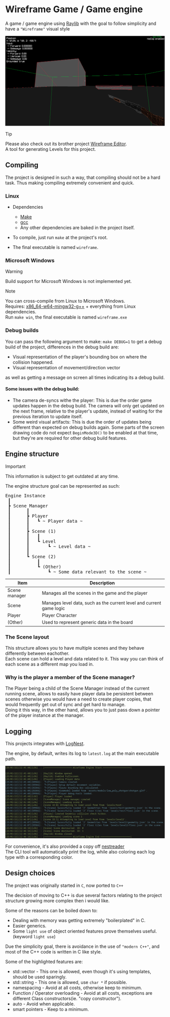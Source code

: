 # Wireframe Game / Game engine

A game / game engine using [Raylib](https://github.com/raysan5/raylib) with the goal to follow simplicity and have a `"Wireframe"` visual style

<img src="readme/1.png">

> [!TIP]
> Please also check out its brother project [Wireframe Editor](https://github.com/LeaoMartelo2/wireframe_editor).\
> A tool for generating Levels for this project.


## Compiling

The project is designed in such a way, that compiling should not be a hard task. Thus making compiling extremely convenient and quick.

### Linux
 - Dependencies
    - [Make](https://www.gnu.org/software/make/)
    - [gcc](https://gcc.gnu.org/)
    - Any other dependencies are baked in the project itself.

 - To compile, just run `make` at the project's root.
 - The final executable is named `wireframe`.

### Microsoft Windows

> [!WARNING]
> Build support for Microsoft Windows is not implemented yet.

> [!NOTE]
> You can cross-compile from Linux to Microsoft Windows.\
> Requires: [x86_64-w64-mingw32-g++](https://www.mingw-w64.org/) + everything from Linux dependencies.\
> Run `make win`, the final executable is named `wireframe.exe`


### Debug builds

You can pass the following argument to make:
`make DEBUG=1`
to get a debug build of the project, differences in the debug build are:

 - Visual representation of the player's bounding box on where the collision happened.
 - Visual representation of movement/direction vector

 as well as getting a message on screen all times indicating its a debug build.

#### Some issues with the debug build:
 - The camera de-syncs withe the player:
    This is due the order game updates happen in the debug build. The camera will only get updated on the next frame, relative to the player's update, instead of waiting for the previous iteration to update itself.
 - Some weird visual artifacts:
    This is due the order of updates being different than expected on debug builds again. Some parts of the screen drawing code do not expect `BeginMode3D()` to be enabled at that time, but they're are required for other debug build features.

## Engine structure

> [!IMPORTANT]
> This information is subject to get outdated at any time.

The engine structure goal can be represented as such:

<pre>
Engine Instance
 ┃
 ┣ Scene Manager 
 ┃      ┃
 ┃      ┣ Player
 ┃      ┃   ┗ ~ Player data ~
 ┃      ┃
 ┃      ┣ Scene (1)
 ┃      ┃   ┃
 ┃      ┃   ┗ Level
 ┃      ┃       ┗ ~ Level data ~
 ┃      ┃
 ┃      ┗ Scene (2)
 ┃          ┃
 ┃          ┗ (Other)
 ┃              ┗ ~ Some data relevant to the scene ~
</pre>

 

| Item          | Description                                                          | 
| ---           | ---                                                                  |
| Scene manager | Manages all the scenes in the game and the player                    |
| Scene         | Manages level data, such as the current level and current game logic |
| Player        | Player Character                                                     |
| (Other)       | Used to represent generic data in the board                          |


### The Scene layout

This structure allows you to have multiple scenes and they behave differently between eachother.\
Each scene can hold a level and data related to it. This way you can think of each scene as a different map you load in.

### Why is the player a member of the Scene manager?

The Player being a child of the Scene Manager instead of the current running scene, allows to easily have player data be persistent between scenes
otherwise you would have a need to create player copies, that would frequently get out of sync and get hard to manage.\
Doing it this way, in the other hand, allows you to just pass down a pointer of the player instance at the manager.


## Logging

This projects integrates with [LogNest](https://github.com/LeaoMartelo2/LogNest).

The engine, by default, writes its log to `latest.log` at the main executable path.


<img src="readme/2.png">

For convenience, it's also provided a copy off [nestreader](https://github.com/LeaoMartelo2/nestreader)\
The CLI tool will automatically print the log, while also coloring each log type with a corresponding color.


## Design choices

The project was originally started in `C`, now ported to `C++`

The decision of moving to C++ is due several factors relating to the project structure growing more complex then i would like.

Some of the reasons can be boiled down to:
 - Dealing with memory was getting extremely "boilerplated" in C.
 - Easier generics.
 - Some `light use` of object oriented features prove themselves useful. (keyword `light use`)


Due the simplicity goal, there is avoidance in the use of `"modern C++"`, and most of the C++ code is written in C like style.

Some of the highlighted features are:
 - std::vector - This one is allowed, even though it's using templates, should be used sparingly.
 - std::string - This one is allowed, use `char *` if possible.
 - namespacing - Avoid at all costs, otherwise keep to minimum.
 - Function / Operator overloading - Avoid at all costs, exceptions are different Class constructors(ie. "copy constructor").
 - auto - Avoid when applicable. 
 - smart pointers - Keep to a minimum.

